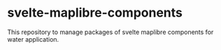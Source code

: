 # svelte-maplibre-components

This repository to manage packages of svelte maplibre components for water application.

